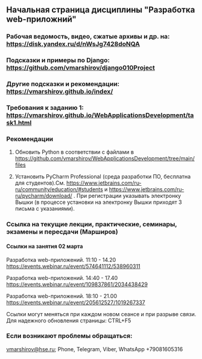 ## Начальная страница дисциплины "Разработка web-приложний"


### Рабочая ведомость, видео, сжатые архивы и др. на: https://disk.yandex.ru/d/nWsJg7428doNQA

### Подсказки и примеры по Django: https://github.com/vmarshirov/django010Project

### Другие подсказки и рекомендации: https://vmarshirov.github.io/index/ 

### Требования к заданию 1: https://vmarshirov.github.io/WebApplicationsDevelopment/task1.html


### Рекомендации

1.  Обновить Python в соответствии с файлами в https://github.com/vmarshirov/WebApplicationsDevelopment/tree/main/files

2.  Установить PyCharm Professional  (среда разработки ПО, бесплатна для студентов).См. https://www.jetbrains.com/ru-ru/community/education/#students
и https://www.jetbrains.com/ru-ru/pycharm/download/ . При регистрации указывать электронку Вышки (в процессе установки на электронку Вышки приходят 3 письма с указаниями). 


### Ссылка на текущие лекции, практические, семинары, экзамены и пересдачи (Марширов)

#### Cсылки на занятия 02 марта
Разработка web-приложений. 11:10 - 14.20 https://events.webinar.ru/event/574641112/538960311

Разработка web-приложений. 14:40 - 17.40 https://events.webinar.ru/event/109837861/2034438429

Разработка web-приложений. 18:10 - 21.00 https://events.webinar.ru/event/205612527/1019267337

Ссылки могут меняться при каждом новом сеансе и при разрыве связи. Для надежного обновления страницы: CTRL+F5

### Если возникают проблемы обращаться: 
vmarshirov@hse.ru; Phone, Telegram, Viber, WhatsApp +79081605316
